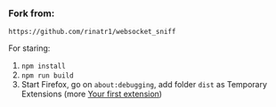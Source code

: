 
###  Fork from: 
`https://github.com/rinatr1/websocket_sniff`

For staring:

1. `npm install`
2. `npm run build`
3. Start Firefox, go on `about:debugging`, add folder `dist` as Temporary Extensions
	(more [Your first extension](https://developer.mozilla.org/en-US/docs/Mozilla/Add-ons/WebExtensions/Your_first_WebExtension))
